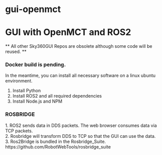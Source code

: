 # gui-openmct
<h1>GUI with OpenMCT and ROS2</h1>

** All other Sky360GUI Repos are obsolete although some code will be reused. **

<h3>Docker build is pending.</h3>In the meantime, you can install all necessary software on a linux ubuntu environment.

1. Install Python
2. Install ROS2 and all required dependencies
3. Install Node.js and NPM


<h3>ROSBRIDGE</h3>
1. ROS2 sends data in DDS packets. The web browser consumes data via TCP packets. <br>
2. Rosbridge will transform DDS to TCP so that the GUI can use the data. <br>
3. Ros2Bridge is bundled in the Rosbridge_Suite. https://github.com/RobotWebTools/rosbridge_suite <br>

